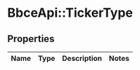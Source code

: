 # BbceApi::TickerType

## Properties
Name | Type | Description | Notes
------------ | ------------- | ------------- | -------------

